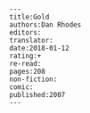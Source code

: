 
    ---
    title:Gold
    authors:Dan Rhodes
    editors:
    translator:
    date:2018-01-12
    rating:+
    re-read:
    pages:208
    non-fiction:
    comic:
    published:2007
    ---

    